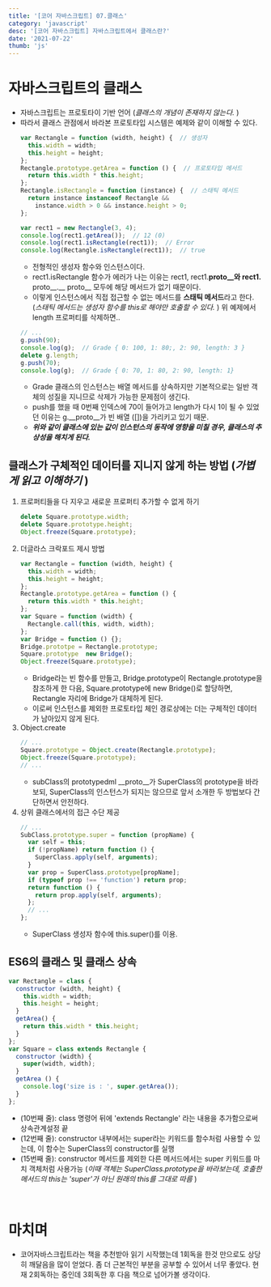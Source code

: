 ```yaml
---
title: '[코어 자바스크립트] 07.클래스'
category: 'javascript'
desc: '[코어 자바스크립트] 자바스크립트에서 클래스란?'
date: '2021-07-22'
thumb: 'js'
---
```


# 자바스크립트의 클래스
- 자바스크립트는 프로토타이 기반 언어 (*클래스의 개념이 존재하지 않는다.* )
- 따라서 클래스 관점에서 바라본 프로토타입 시스템은 예제와 같이 이해할 수 있다.
  ``` javascript
  var Rectangle = function (width, height) {  // 생성자
    this.width = width;
    this.height = height;
  };
  Rectangle.prototype.getArea = function () {  // 프로토타입 메서드
    return this.width * this.height;
  };
  Rectangle.isRectangle = function (instance) {  // 스태틱 메서드
    return instance instanceof Rectangle &&
      instance.width > 0 && instance.height > 0;
  };

  var rect1 = new Rectangle(3, 4);
  console.log(rect1.getArea());  // 12 (0)
  console.log(rect1.isRectangle(rect1));  // Error
  console.log(Rectangle.isRectangle(rect1));  // true
  ```
    - 전형적인 생성자 함수와 인스턴스이다.
    - rect1.isRectangle 함수가 에러가 나는 이유는 rect1, rect1.__proto__와  rect1.__ proto__.__ proto__ 모두에 해당 메서드가 없기 때문이다.
    - 이렇게 인스턴스에서 직접 접근할 수 없는 메서드를 **스태틱 메서드**라고 한다. (*스태틱 메서드는 생성자 함수를 this로 해야만 호출할 수 있다.* )
  위 예제에서 length 프로퍼티를 삭제하면..
  ``` javascript
  // ...
  g.push(90);
  console.log(g);  // Grade { 0: 100, 1: 80;, 2: 90, length: 3 }
  delete g.length;
  g.push(70);
  console.log(g);  // Grade { 0: 70, 1: 80, 2: 90, length: 1}
  ```
    - Grade 클래스의 인스턴스는 배열 메서드를 상속하지만 기본적으로는 일반 객체의 성질을 지니므로 삭제가 가능한 문제점이 생긴다.
    - push를 했을 때 0번째 인덱스에 70이 들어가고 length가 다시 1이 될 수 있었던 이유는 g.__proto__가 빈 배열 ([])을 가리키고 있기 때문.
    - ***위와 같이 클래스에 있는 값이 인스턴스의 동작에 영향을 미칠 경우, 클래스의 추상성을 해치게 된다.***
## 클래스가 구체적인 데이터를 지니지 않게 하는 방법 (*가볍게 읽고 이해하기* )
1. 프로퍼티들을 다 지우고 새로운 프로퍼티 추가할 수 없게 하기
   ``` javascript
   delete Square.prototype.width;
   delete Square.prototype.height;
   Object.freeze(Square.prototype);
   ```
2. 더글라스 크락포드 제시 방법
   ``` javascript
   var Rectangle = function (width, height) {
     this.width = width;
     this.height = height;
   };
   Rectangle.prototype.getArea = function () {
     return this.width * this.height;
   };
   var Square = function (width) {
     Rectangle.call(this, width, width);
   };
   var Bridge = function () {};
   Bridge.prototpe = Rectangle.prototype;
   Square.prototype  new Bridge();
   Object.freeze(Square.prototype);
   ```
     - Bridge라는 빈 함수를 만들고, Bridge.prototype이 Rectangle.prototype을 참조하게 한 다음, Square.prototype에 new Bridge()로 할당하면, Rectangle 자리에 Bridge가 대체하게 된다.
     - 이로써 인스턴스를 제외한 프로토타입 체인 경로상에는 더는 구체적인 데이터가 남아있지 않게 된다.
3. Object.create
   ``` javascript
   // ...
   Square.prototype = Object.create(Rectangle.prototype);
   Object.freeze(Square.prototype);
   // ...
   ```
    - subClass의 prototypedml __proto__가 SuperClass의 prototype을 바라보되, SuperClass의 인스턴스가 되지는 않으므로 앞서 소개한 두 방법보다 간단하면서 안전하다.
4. 상위 클래스에서의 접근 수단 제공
   ``` javascript
   // ...
   SubClass.prototype.super = function (propName) {
     var self = this;
     if (!propName) return function () {
       SuperClass.apply(self, arguments);
     }
     var prop = SuperClass.prototype[propName];
     if (typeof prop !== 'function') return prop;
     return function () {
       return prop.apply(self, arguments);
     };
     // ...
   };
   ```
    - SuperClass 생성자 함수에 this.super()를 이용.
## ES6의 클래스 및 클래스 상속
   ``` javascript
   var Rectangle = class {
     constructor (width, height) {
       this.width = width;
       this.height = height;
     }
     getArea() {
       return this.width * this.height;
     }
   };
   var Square = class extends Rectangle {
     constructor (width) {
       super(width, width);
     }
     getArea () {
       console.log('size is : ', super.getArea());
     }
   };
   ```
   - (10번째 줄): class 명령어 뒤에 'extends Rectangle' 라는 내용을 추가함으로써 상속관계설정 끝
   - (12번째 줄): constructor 내부에서는 super라는 키워드를 함수처럼 사용할 수 있는데, 이 함수는 SuperClass의 constructor를 실행
   - (15번째 줄): constructor 메서드를 제외한 다른 메서드에서는 super 키워드를 마치 객체처럼 사용가능 (*이때 객체는 SuperClass.prototype을 바라보는데, 호출한 메서드의 this는 'super'가 아닌 원래의 this를 그대로 따름* )

  &nbsp;
# 마치며
- 코어자바스크립트라는 책을 추천받아 읽기 시작했는데 1회독을 한것 만으로도 상당히 깨달음을 많이 얻었다. 좀 더 근본적인 부분을 공부할 수 있어서 너무 좋았다. 현재 2회독하는 중인데 3회독한 후 다음 책으로 넘어가볼 생각이다.